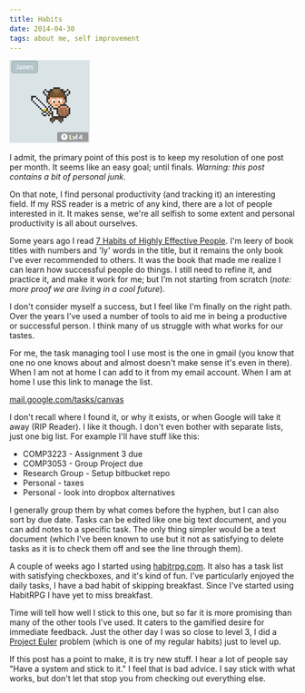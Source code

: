 ```yaml
---
title: Habits
date: 2014-04-30
tags: about me, self improvement
---
```


![That sword looks a little too big.][pic-1]

I admit, the primary point of this post is to keep my resolution of one post per month. It seems
like an easy goal; until finals. _Warning: this post contains a bit of personal junk_.

On that note, I find personal productivity (and tracking it) an interesting field. If my RSS reader
is a metric of any kind, there are a lot of people interested in it. It makes sense, we're all
selfish to some extent and personal productivity is all about ourselves.

<!-- more -->

Some years ago I read [7 Habits of Highly Effective People][link-1]. I'm leery of book titles with
numbers and 'ly' words in the title, but it remains the only book I've ever recommended to others.
It was the book that made me realize I can learn how successful people do things. I still need to
refine it, and practice it, and make it work for me; but I'm not starting from scratch (_note: more
proof we are living in a cool future_).

I don't consider myself a success, but I feel like I'm finally on the right path. Over the years
I've used a number of tools to aid me in being a productive or successful person. I think many of
us struggle with what works for our tastes.

For me, the task managing tool I use most is the one in gmail (you know that one no one knows about
and almost doesn't make sense it's even in there). When I am not at home I can add to it from my
email account. When I am at home I use this link to manage the list.

[mail.google.com/tasks/canvas][link-2]

I don't recall where I found it, or why it exists, or when Google will take it away (RIP Reader). I
like it though. I don't even bother with separate lists, just one big list. For example I'll have
stuff like this:

* COMP3223 - Assignment 3 due
* COMP3053 - Group Project due
* Research Group - Setup bitbucket repo
* Personal - taxes
* Personal - look into dropbox alternatives

I generally group them by what comes before the hyphen, but I can also sort by due date. Tasks can
be edited like one big text document, and you can add notes to a specific task. The only thing
simpler would be a text document (which I've been known to use but it not as satisfying to delete
tasks as it is to check them off and see the line through them).

A couple of weeks ago I started using [habitrpg.com][link-3]. It also has a task list with
satisfying checkboxes, and it's kind of fun. I've particularly enjoyed the daily tasks, I have a bad
habit of skipping breakfast. Since I've started using HabitRPG I have yet to miss breakfast.

Time will tell how well I stick to this one, but so far it is more promising than many of the other
tools I've used. It caters to the gamified desire for immediate feedback. Just the other day I was
so close to level 3, I did a [Project Euler][link-4] problem (which is one of my regular habits)
just to level up.

If this post has a point to make, it is try new stuff. I hear a lot of people say "Have a system and
stick to it." I feel that is bad advice. I say stick with what works, but don't let that stop you
from checking out everything else.

[pic-1]: images/habit-guy.png "No doubt, the world of Habitaria fears the might of a level 4 habit builder and his magic helmet."
[link-1]: https://www.stephencovey.com/7habits/7habits.php
[link-2]: https://mail.google.com/tasks/canvas
[link-3]: https://habitrpg.com/
[link-4]: http://projecteuler.net/problems

